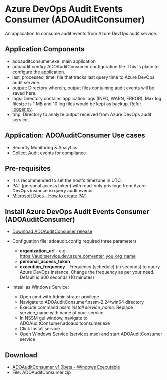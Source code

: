 # Azure DevOps Audit Events Consumer (ADOAuditConsumer)
An application to consume audit events from Azure DevOps audit service.

## Application Components
- adoauditconsumer.exe: main application
- adoaudit.config: ADOAuditConsumer configuration file. This is place to configure the application.
- last_processed_time: file that tracks last query time to Azure DevOps audit service.
- output: Directory wherein, output files containing audit events will be saved here.
- logs: Directory contains application logs (INFO, WARN, ERROR). Max log filesize is 1 MB and 10 log files would be kept as backup. Refer [logger.py](https://github.com/pratik-lal/ADOAuditConsumer/blob/master/logger.py).
- tmp: Directory to analyze output received from  Azure DevOps audit service.

## Application: ADOAuditConsumer Use cases
- Security Monitoring & Analytics
- Collect Audit events for compliance

## Pre-requisites
- It is recommended to set the host's timezone in UTC.
- PAT (personal access token) with read-only privilege from Azure DevOps instance to query audit events.
- [Microsoft Docs - How to create PAT](https://docs.microsoft.com/en-us/azure/devops/organizations/accounts/use-personal-access-tokens-to-authenticate?view=azure-devops&tabs=preview-page)

## Install Azure DevOps Audit Events Consumer (ADOAuditConsumer)
- [Download ADOAuditConsumer release](https://github.com/pratik-lal/ADOAuditConsumer/releases/download/v1.0beta/ADOAuditConsumer.zip)
- Configuation file: adoaudit.config required three parameters
  - **organization_url** - e.g. https://auditservice.dev.azure.com/enter_you_org_name
  - **personal_access_token**
  - **execution_frequency** - Frequency (schedule) (in seconds) to query Azure DevOps instance. Change the frequency as per your need. Default is 600 seconds (10 minutes)
  
- Intsall as Windows Service:
  - Open cmd with Administrator privilege
  - Navigate to ADOAuditConsumer\nssm-2.24\win64 directory
  - Execute command *nssm install service_name*. Replace service_name with name of your service
  - In NSSM gui window, navigate to ADOAuditConsumer\adoauditconsumer.exe
  - Click Install service
  - Open Windows Service (services.msc) and start ADOAuditConsumer service

## Download
- [ADOAuditConsumer v1.0beta - Windows Executable](https://github.com/pratik-lal/ADOAuditConsumer/releases)
- File: ADOAuditConsumer.zip

  
